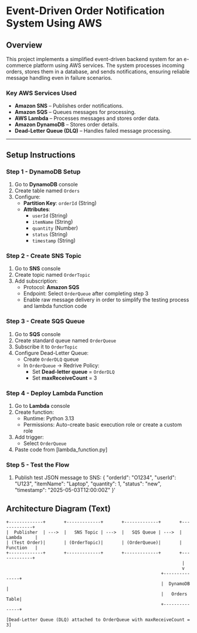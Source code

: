 # Event-Driven Order Notification System Using AWS

## Overview

This project implements a simplified event-driven backend system for an e-commerce platform using AWS services. The system processes incoming orders, stores them in a database, and sends notifications, ensuring reliable message handling even in failure scenarios.

### Key AWS Services Used

- **Amazon SNS** – Publishes order notifications.
- **Amazon SQS** – Queues messages for processing.
- **AWS Lambda** – Processes messages and stores order data.
- **Amazon DynamoDB** – Stores order details.
- **Dead-Letter Queue (DLQ)** – Handles failed message processing.

---

## Setup Instructions

### Step 1 - DynamoDB Setup
1. Go to **DynamoDB** console
2. Create table named `Orders`
3. Configure:
   - **Partition Key**: `orderId` (String)
   - **Attributes**: 
     - `userId` (String)
     - `itemName` (String) 
     - `quantity` (Number)
     - `status` (String)
     - `timestamp` (String)

### Step 2 - Create SNS Topic
1. Go to **SNS** console
2. Create topic named `OrderTopic`
3. Add subscription:
   - Protocol: **Amazon SQS**
   - Endpoint: Select `OrderQueue` after completing step 3
   - Enable raw message delivery in order to simplify the testing process and lambda function code

### Step 3 - Create SQS Queue
1. Go to **SQS** console
2. Create standard queue named `OrderQueue`
3. Subscribe it to `OrderTopic`
4. Configure Dead-Letter Queue:
   - Create `OrderDLQ` queue
   - In `OrderQueue` → Redrive Policy:
     - Set **Dead-letter queue** = `OrderDLQ`
     - Set **maxReceiveCount** = 3

### Step 4 - Deploy Lambda Function
1. Go to **Lambda** console
2. Create function:
   - Runtime: Python 3.13
   - Permissions: Auto-create basic execution role or create a custom role
3. Add trigger:
   - Select `OrderQueue`
4. Paste code from [lambda_function.py]

### Step 5 - Test the Flow
1. Publish test JSON message to SNS:
{
  "orderId": "O1234",
  "userId": "U123",
  "itemName": "Laptop",
  "quantity": 1,
  "status": "new",
  "timestamp": "2025-05-03T12:00:00Z"
}'

## Architecture Diagram (Text)

```text
+-------------+       +-------------+       +-------------+       +-------------+
|  Publisher  | --->  |   SNS Topic | --->  |   SQS Queue | --->  |   Lambda     |
| (Test Order)|       | (OrderTopic)|       | (OrderQueue)|       |   Function   |
+-------------+       +-------------+       +-------------+       +-------------+
                                                                   |
                                                                   v
                                                           +---------------+
                                                           |  DynamoDB     |
                                                           |   Orders Table|
                                                           +---------------+

[Dead-Letter Queue (DLQ) attached to OrderQueue with maxReceiveCount = 3]


